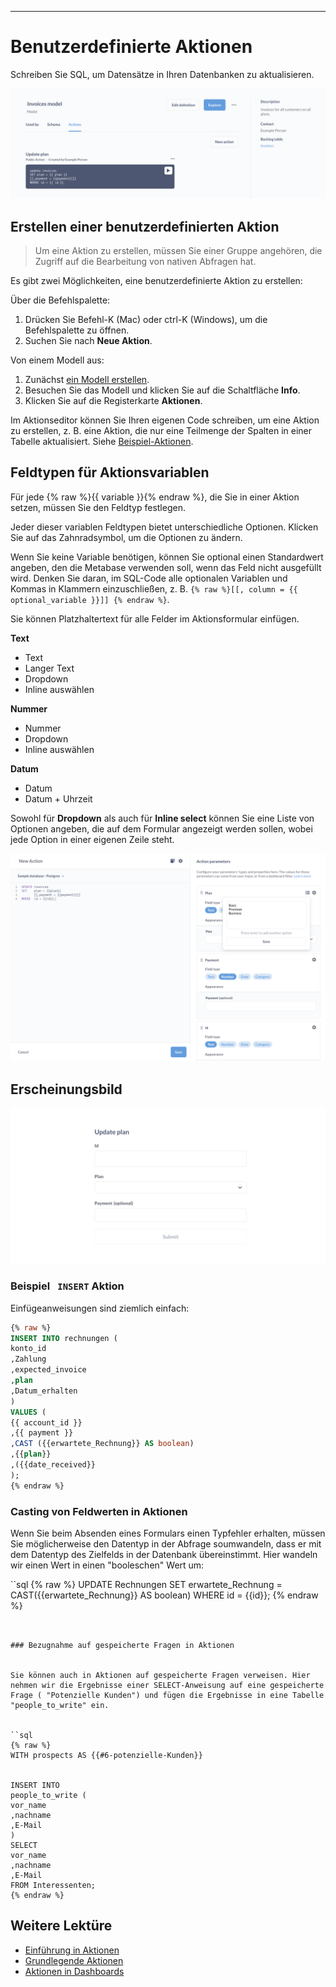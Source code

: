 ---
# Benutzerdefinierte Aktionen


Schreiben Sie SQL, um Datensätze in Ihren Datenbanken zu aktualisieren.


![Benutzerdefinierte Aktion](./images/custom-action.png)


## Erstellen einer benutzerdefinierten Aktion


> Um eine Aktion zu erstellen, müssen Sie einer Gruppe angehören, die Zugriff auf die Bearbeitung von nativen Abfragen hat.


Es gibt zwei Möglichkeiten, eine benutzerdefinierte Aktion zu erstellen:


Über die Befehlspalette:


1. Drücken Sie Befehl-K (Mac) oder ctrl-K (Windows), um die Befehlspalette zu öffnen.
2. Suchen Sie nach **Neue Aktion**.


Von einem Modell aus:


1. Zunächst [ein Modell erstellen](../data-modeling/models.md).
2. Besuchen Sie das Modell und klicken Sie auf die Schaltfläche **Info**.
3. Klicken Sie auf die Registerkarte **Aktionen**.


Im Aktionseditor können Sie Ihren eigenen Code schreiben, um eine Aktion zu erstellen, z. B. eine Aktion, die nur eine Teilmenge der Spalten in einer Tabelle aktualisiert. Siehe [Beispiel-Aktionen](#example-custom-actions).


## Feldtypen für Aktionsvariablen


Für jede {% raw %}{{ variable }}{% endraw %}, die Sie in einer Aktion setzen, müssen Sie den Feldtyp festlegen.


Jeder dieser variablen Feldtypen bietet unterschiedliche Optionen. Klicken Sie auf das Zahnradsymbol, um die Optionen zu ändern.


Wenn Sie keine Variable benötigen, können Sie optional einen Standardwert angeben, den die Metabase verwenden soll, wenn das Feld nicht ausgefüllt wird. Denken Sie daran, im SQL-Code alle optionalen Variablen und Kommas in Klammern einzuschließen, z. B. `{% raw %}[[, column = {{ optional_variable }}]] {% endraw %}`.


Sie können Platzhaltertext für alle Felder im Aktionsformular einfügen.


**Text**


- Text
- Langer Text
- Dropdown
- Inline auswählen


**Nummer**


- Nummer
- Dropdown
- Inline auswählen


**Datum**


- Datum
- Datum + Uhrzeit


Sowohl für **Dropdown** als auch für **Inline select** können Sie eine Liste von Optionen angeben, die auf dem Formular angezeigt werden sollen, wobei jede Option in einer eigenen Zeile steht.


![Dropdown select](./images/dropdown.png)

## Erscheinungsbild
![Beispiel Aktionsformular](./images/form.png)


### Beispiel ` INSERT` Aktion


Einfügeanweisungen sind ziemlich einfach:


```sql
{% raw %}
INSERT INTO rechnungen (
konto_id
,Zahlung
,expected_invoice
,plan
,Datum_erhalten
)
VALUES (
{{ account_id }}
,{{ payment }}
,CAST ({{erwartete_Rechnung}} AS boolean)
,{{plan}}
,({{date_received}}
);
{% endraw %}
```


### Casting von Feldwerten in Aktionen


Wenn Sie beim Absenden eines Formulars einen Typfehler erhalten, müssen Sie möglicherweise den Datentyp in der Abfrage soumwandeln, dass er mit dem Datentyp des Zielfelds in der Datenbank übereinstimmt. Hier wandeln wir einen Wert in einen "booleschen" Wert um:


``sql
{% raw %}
UPDATE Rechnungen
SET erwartete_Rechnung = CAST({{erwartete_Rechnung}} AS boolean)
WHERE id = {{id}};
{% endraw %}
```


### Bezugnahme auf gespeicherte Fragen in Aktionen


Sie können auch in Aktionen auf gespeicherte Fragen verweisen. Hier nehmen wir die Ergebnisse einer SELECT-Anweisung auf eine gespeicherte Frage ( "Potenzielle Kunden") und fügen die Ergebnisse in eine Tabelle "people_to_write" ein.


``sql
{% raw %}
WITH prospects AS {{#6-potenzielle-Kunden}}


INSERT INTO
people_to_write (
vor_name
,nachname
,E-Mail
)
SELECT
vor_name
,nachname
,E-Mail
FROM Interessenten;
{% endraw %}
```


## Weitere Lektüre


- [Einführung in Aktionen](./introduction.md)
- [Grundlegende Aktionen](./basic.md)
- [Aktionen in Dashboards](../dashboards/actions.md)
